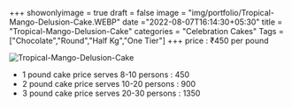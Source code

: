 +++
showonlyimage = true
draft = false
image = "img/portfolio/Tropical-Mango-Delusion-Cake.WEBP"
date ="2022-08-07T16:14:30+05:30"
title = "Tropical-Mango-Delusion-Cake"
categories = "Celebration Cakes"
Tags = ["Chocolate","Round","Half Kg","One Tier"]
+++
price : ₹450 per pound
<!--more-->
![Tropical-Mango-Delusion-Cake](/img/portfolio/Tropical-Mango-Delusion-Cake.WEBP)
* 1 pound cake price serves 8-10 persons : 450
* 2 pound cake price serves 10-20 persons : 900
* 3 pound cake price serves 20-30 persons : 1350
